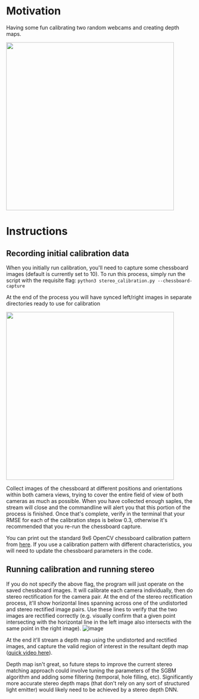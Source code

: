 # Motivation
Having some fun calibrating two random webcams and creating depth maps. 

<img src="https://github.com/andrebododea/stereo_camera_calibration/assets/9446419/570ce853-6188-40f9-965a-51f75c86b963" width="450">

# Instructions

## Recording initial calibration data
When you initially run calibration, you'll need to capture some chessboard images (default is currently set to 10). To run this process, simply run the script with the requisite flag: `python3 stereo_calibration.py --chessboard-capture`

At the end of the process you will have synced left/right images in separate directories ready to use for calibration

<img src="https://github.com/andrebododea/stereo_camera_calibration/assets/9446419/d73dff32-0f02-40ac-ba8f-b2050f893735" width="450">


Collect images of the chessboard at different positions and orientations within both camera views, trying to cover the entire field of view of both cameras as much as possible. When you have collected enough saples, the stream will close and the commandline will alert you that this portion of the process is finished. Once that's complete, verify in the terminal that your RMSE for each of the calibration steps is below 0.3, otherwise it's recommended that you re-run the chessboard capture. 

You can print out the standard 9x6 OpenCV chessboard calibration pattern from [here](https://github.com/opencv/opencv/blob/4.x/doc/pattern.png). If you use a calibration pattern with different characteristics, you will need to update the chessboard parameters in the code.


## Running calibration and running stereo
If you do not specify the above flag, the program will just operate on the saved chessboard images. It will calibrate each camera individually, then do stereo rectification for the camera pair. At the end of the stereo rectification process, it'll show horizontal lines spanning across one of the undistorted and stereo rectified image pairs. Use these lines to verify that the two images are rectified correctly (e.g. visually confirm that a given point intersecting with the horizontal line in the left image also intersects with the same point in the right image).
![image](https://github.com/andrebododea/stereo_camera_calibration/assets/9446419/f5b32301-92de-4b22-b560-968d0e7fb1ef)


At the end it'll stream a depth map using the undistorted and rectified images, and capture the valid region of interest in the resultant depth map ([quick video here](https://github.com/andrebododea/stereo_camera_calibration/assets/9446419/e7cbbb12-9d7d-47e4-9dbf-ba0e1e8278e3)).


Depth map isn't great, so future steps to improve the current stereo matching approach could involve tuning the parameters of the SGBM algorithm and adding some filtering (temporal, hole filling, etc). Significantly more accurate stereo depth maps (that don't rely on any sort of structured light emitter) would likely need to be achieved by a stereo depth DNN.
